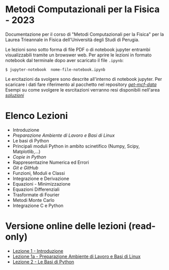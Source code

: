 # Metodi Computazionali per la Fisica - 2023

Documentazione per il corso di "Metodi Computazionali per la Fisica"
per la Laurea Trieannale in Fisica dell'Università degli Studi di Perugia.

Le lezioni sono sotto forma di file PDF o di notebook jupyter entrambi visualizzabili tramite un browswer web.
Per aprire le lezioni in formato notebook dal terminale dopo aver scaricato il file `.ipynb`:

    $ jupyter-notebook  nome-file-notebook.ipynb

    

Le ercitazioni da svolgere sono descrite all'interno di notebook jupyter.
Per scaricare i dati fare riferimento al pacchetto nel repository [*get-mcf-data*](https://github.com/s-germani/get-mcf-data)
Esempi su come svolgere le esrcitazioni verranno resi disponibili nell'area [*soluzioni*](https://github.com/s-germani/metodi-computazionali-fisica-2023/tree/main/soluzioni)


Elenco Lezioni
==============
* Introduzione
* *Preparazione Ambiente di Lavoro e Basi di Linux*
* Le basi di Python
* Principali moduli Python in ambito scinetifico (Numpy, Scipy, Matplotlib,...)
* *Copie in Python*
* Rappresentazine Numerica ed Errori
* *Git e GitHub*
* Funzioni, Moduli e Classi
* Integrazione e Derivazione
* Equazioni - Minimizzazione
* Equazioni Differenziali
* Trasformate di Fourier
* Metodi Monte Carlo
* Integrazione C e Python




Versione online delle lezioni (read-only) 
=========================================
* [Lezione 1  - Introduzione](https://github.com/s-germani/metodi-computazionali-fisica-2023/blob/main/slides/L01_MetodiComputazionali_Intro.pdf)
* [Lezione 1a - Preparazione Ambiente di Lavoro e Basi di Linux](https://github.com/s-germani/metodi-computazionali-fisica-2023/blob/main/slides/L01a_Terminale_Linux.pdf)
* [Lezione 2  - Le Basi di Python](notebooks/L02_BasiPython.ipynb)



